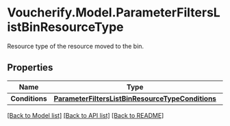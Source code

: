 # Voucherify.Model.ParameterFiltersListBinResourceType
Resource type of the resource moved to the bin.

## Properties

Name | Type | Description | Notes
------------ | ------------- | ------------- | -------------
**Conditions** | [**ParameterFiltersListBinResourceTypeConditions**](ParameterFiltersListBinResourceTypeConditions.md) |  | [optional] 

[[Back to Model list]](../../README.md#documentation-for-models) [[Back to API list]](../../README.md#documentation-for-api-endpoints) [[Back to README]](../../README.md)

